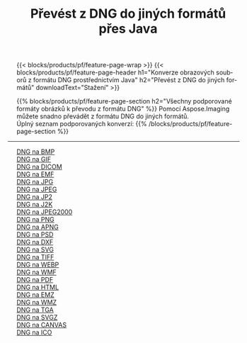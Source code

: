 ﻿---
title: Převést z DNG do jiných formátů přes Java 
weight: 3920
url: /cs/java/conversion/from/dng 
lang: cs
langdirlevel: 2
locales: zh-hans,ja,it,ru,de,es,fr,nl,id,lt,pl,pt,vi,tr,ko,zh-hant,ar,hi,th,sv,cs,uk,he
description: Pomocí Aspose.Imaging můžete snadno převést z formátu DNG do jiných formátů
---

{{< blocks/products/pf/feature-page-wrap >}}
{{< blocks/products/pf/feature-page-header h1="Konverze obrazových souborů z formátu DNG prostřednictvím Java" h2="Převést z DNG do jiných formátů" downloadText="Stažení" >}}


{{% blocks/products/pf/feature-page-section  h2="Všechny podporované formáty obrázků k převodu z formátu DNG" %}}
Pomocí Aspose.Imaging můžete snadno převádět z formátu DNG do jiných formátů.
<br/>
Úplný seznam podporovaných konverzí:
{{% /blocks/products/pf/feature-page-section %}}
<div class="container-fluid productfamilypage bg-gray">
    <div class="convertypes bg-gray agp-content section">
        <div class="container">
		<hr style="margin-left:-20px;"/>
		<div class="row other-converters">
		    <div class='col-md-2 other-converter remove-lp remove-rp'><a href="/imaging/cs/java/conversion/dng-to-bmp" >DNG na BMP</a></div><div class='col-md-2 other-converter remove-lp remove-rp'><a href="/imaging/cs/java/conversion/dng-to-gif" >DNG na GIF</a></div><div class='col-md-2 other-converter remove-lp remove-rp'><a href="/imaging/cs/java/conversion/dng-to-dicom" >DNG na DICOM</a></div><div class='col-md-2 other-converter remove-lp remove-rp'><a href="/imaging/cs/java/conversion/dng-to-emf" >DNG na EMF</a></div><div class='col-md-2 other-converter remove-lp remove-rp'><a href="/imaging/cs/java/conversion/dng-to-jpg" >DNG na JPG</a></div><div class='col-md-2 other-converter remove-lp remove-rp'><a href="/imaging/cs/java/conversion/dng-to-jpeg" >DNG na JPEG</a></div><div class='col-md-2 other-converter remove-lp remove-rp'><a href="/imaging/cs/java/conversion/dng-to-jp2" >DNG na JP2</a></div><div class='col-md-2 other-converter remove-lp remove-rp'><a href="/imaging/cs/java/conversion/dng-to-j2k" >DNG na J2K</a></div><div class='col-md-2 other-converter remove-lp remove-rp'><a href="/imaging/cs/java/conversion/dng-to-jpeg2000" >DNG na JPEG2000</a></div><div class='col-md-2 other-converter remove-lp remove-rp'><a href="/imaging/cs/java/conversion/dng-to-png" >DNG na PNG</a></div><div class='col-md-2 other-converter remove-lp remove-rp'><a href="/imaging/cs/java/conversion/dng-to-apng" >DNG na APNG</a></div><div class='col-md-2 other-converter remove-lp remove-rp'><a href="/imaging/cs/java/conversion/dng-to-psd" >DNG na PSD</a></div><div class='col-md-2 other-converter remove-lp remove-rp'><a href="/imaging/cs/java/conversion/dng-to-dxf" >DNG na DXF</a></div><div class='col-md-2 other-converter remove-lp remove-rp'><a href="/imaging/cs/java/conversion/dng-to-svg" >DNG na SVG</a></div><div class='col-md-2 other-converter remove-lp remove-rp'><a href="/imaging/cs/java/conversion/dng-to-tiff" >DNG na TIFF</a></div><div class='col-md-2 other-converter remove-lp remove-rp'><a href="/imaging/cs/java/conversion/dng-to-webp" >DNG na WEBP</a></div><div class='col-md-2 other-converter remove-lp remove-rp'><a href="/imaging/cs/java/conversion/dng-to-wmf" >DNG na WMF</a></div><div class='col-md-2 other-converter remove-lp remove-rp'><a href="/imaging/cs/java/conversion/dng-to-pdf" >DNG na PDF</a></div><div class='col-md-2 other-converter remove-lp remove-rp'><a href="/imaging/cs/java/conversion/dng-to-html" >DNG na HTML</a></div><div class='col-md-2 other-converter remove-lp remove-rp'><a href="/imaging/cs/java/conversion/dng-to-emz" >DNG na EMZ</a></div><div class='col-md-2 other-converter remove-lp remove-rp'><a href="/imaging/cs/java/conversion/dng-to-wmz" >DNG na WMZ</a></div><div class='col-md-2 other-converter remove-lp remove-rp'><a href="/imaging/cs/java/conversion/dng-to-tga" >DNG na TGA</a></div><div class='col-md-2 other-converter remove-lp remove-rp'><a href="/imaging/cs/java/conversion/dng-to-svgz" >DNG na SVGZ</a></div><div class='col-md-2 other-converter remove-lp remove-rp'><a href="/imaging/cs/java/conversion/dng-to-canvas" >DNG na CANVAS</a></div><div class='col-md-2 other-converter remove-lp remove-rp'><a href="/imaging/cs/java/conversion/dng-to-ico" >DNG na ICO</a></div>
                </div>
        </div>
    </div>
</div>
<br/>

